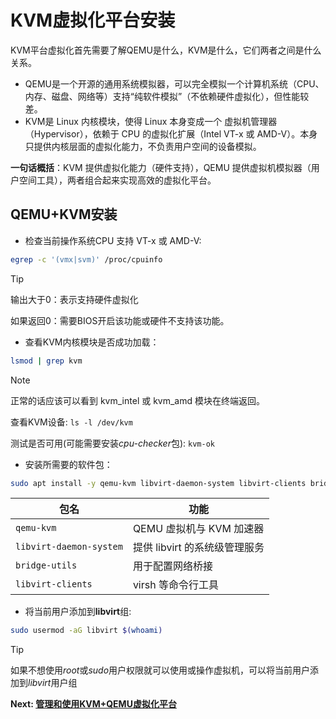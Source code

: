 # KVM虚拟化平台安装

KVM平台虚拟化首先需要了解QEMU是什么，KVM是什么，它们两者之间是什么关系。

- QEMU是一个开源的通用系统模拟器，可以完全模拟一个计算机系统（CPU、内存、磁盘、网络等）支持“纯软件模拟”（不依赖硬件虚拟化），但性能较差。
- KVM是 Linux 内核模块，使得 Linux 本身变成一个 虚拟机管理器（Hypervisor），依赖于 CPU 的虚拟化扩展（Intel VT-x 或 AMD-V）。本身只提供内核层面的虚拟化能力，不负责用户空间的设备模拟。

**一句话概括**：KVM 提供虚拟化能力（硬件支持），QEMU 提供虚拟机模拟器（用户空间工具），两者组合起来实现高效的虚拟化平台。

## QEMU+KVM安装

- 检查当前操作系统CPU 支持 VT-x 或 AMD-V:

```bash
egrep -c '(vmx|svm)' /proc/cpuinfo
```

> [!TIP]
> 输出大于0：表示支持硬件虚拟化
>
> 如果返回0：需要BIOS开启该功能或硬件不支持该功能。

- 查看KVM内核模块是否成功加载：

```bash
lsmod | grep kvm
```

> [!NOTE]
> 正常的话应该可以看到 kvm_intel 或 kvm_amd 模块在终端返回。
>
> 查看KVM设备: `ls -l /dev/kvm`
>
> 测试是否可用(可能需要安装*cpu-checker*包): `kvm-ok`

- 安装所需要的软件包：

```bash
sudo apt install -y qemu-kvm libvirt-daemon-system libvirt-clients bridge-utils
```

|包名|功能|
|----|----|
|`qemu-kvm`|QEMU 虚拟机与 KVM 加速器|
|`libvirt-daemon-system`|提供 libvirt 的系统级管理服务|
|`bridge-utils`|用于配置网络桥接|
|`libvirt-clients`|virsh 等命令行工具|

- 将当前用户添加到**libvirt**组:

```bash
sudo usermod -aG libvirt $(whoami)
```

> [!TIP]
> 如果不想使用*root*或*sudo*用户权限就可以使用或操作虚拟机，可以将当前用户添加到*libvirt*用户组

**Next: [管理和使用KVM+QEMU虚拟化平台](/KVM/kvm.md)**
